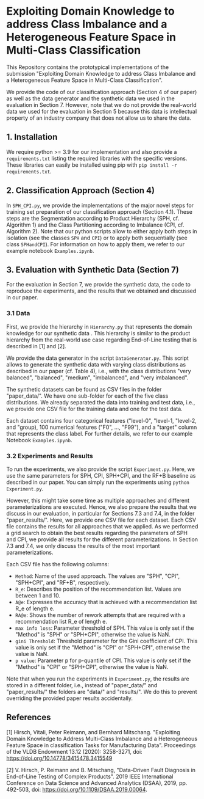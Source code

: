 # Exploiting Domain Knowledge to address Class Imbalance and a Heterogeneous Feature Space in Multi-Class Classification

This Repository contains the prototypical implementations of the submission 
"Exploiting Domain Knowledge to address Class Imbalance and a Heterogeneous Feature Space in Multi-Class Classification".

We provide the code of our classification approach (Section 4 of our paper)
as well as the data generator and the synthetic data we used in the evaluation in Section 7.
However, note that we do not provide the real-world data we used for the evaluation in Section 5 because this data is intellectual property of an industry company that does not allow us to share the data.

## 1. Installation

We require python >= 3.9 for our implementation and also provide a `requirements.txt` listing the required libraries with the specific versions.
These libraries can easily be installed using pip with ``pip install -r requirements.txt``.

## 2. Classification Approach  (Section 4)

In `SPH_CPI.py`, we provide the implementations of the major novel steps for training set preparation of our classification approach (Section 4.1).
These steps are the Segmentation according to Product Hierarchy (SPH, cf. Algorithm 1) and 
the Class Partitioning according to Imbalance (CPI, cf. Algorithm 2).
Note that our python scripts allow to either apply both steps in isolation (see the classes `SPH` and `CPI`) or to apply both sequentially (see class `SPHandCPI`).
For information on how to apply them, we refer to our example notebook `Examples.ipynb`.

## 3. Evaluation with Synthetic Data (Section 7)

For the evaluation in Section 7, we provide the synthetic data, the code to reproduce the experiments,
and the results that we obtained and discussed in our paper.

### 3.1 Data

First, we provide the hierarchy in `Hierarchy.py` that represents the domain knowledge for our synthetic data .
This hierarchy is similar to the product hierarchy from the real-world use case regarding End-of-Line testing that is described in [1] and [2].

We provide the data generator in the script `DataGenerator.py`.
This script allows to generate the synthetic data with varying class distributions as described in our paper (cf. Table 4), i.e., with the 
class distributions "very balanced", "balanced", "medium", "imbalanced", and "very imbalanced".

The synthetic datasets can be found as CSV files in the folder "paper_data/".
We have one sub-folder for each of the five class distributions.
We already separated the data into training and test data, i.e., we provide one CSV file for the training data and one for the test data.

Each dataset contains four categorical features  ("level-0", "level-1, "level-2, and "group), 100 numerical features ("F0", ..., "F99"),
and a "target" column that represents the class label.
For further details, we refer to our example Notebook ``Examples.ipynb``.

### 3.2 Experiments and Results

To run the experiments, we also provide the script `Experiment.py`.
Here, we use the same parameters for SPH, CPI, SPH+CPI, and the RF+B baseline as described in our paper.
You can simply run the experiments using `python Experiment.py`.

However, this might take some time as multiple approaches and different parameterizations are executed.
Hence, we also prepare the results that we discuss in our evaluation, in particular for Sections 7.3 and 7.4, in the folder
"paper_results/".
Here, we provide one CSV file for each dataset.
Each CSV file contains the results for all approaches that we applied.
As we performed a grid search to obtain the best results regarding the parameters of SPH and CPI, we 
provide all results for the different parameterizations. In Section 7.3 and 7.4, we only discuss the results of the most important parameterizations. 

Each CSV file has the following columns:

- `Method`: Name of the used approach. The values are "SPH", "CPI", "SPH+CPI", and "RF+B", respectively.
- `R_e`: Describes the position of the recommendation list. Values are between 1 and 10.
- `A@e`: Expresses the accuracy that is achieved with a recommendation list R_e of length e.
- `RA@e`: Shows the number of rework attempts that are required with a recommendation list R_e of length e.
- `max info loss`: Parameter threshold of SPH. This value is only set if the "Method" is "SPH" or "SPH+CPI", 
otherwise the value is NaN.
- `gini Threshold`: Threshold parameter for the Gini coefficient of CPI. This value is only set if the "Method" is "CPI" or "SPH+CPI", 
otherwise the value is NaN.
- `p value`: Parameter p for p-quantile of CPI. This value is only set if the "Method" is "CPI" or "SPH+CPI", 
otherwise the value is NaN.

  
Note that when you run the experiments in `Experiment.py`, the results are stored in a different folder, i.e., instead of 
"paper_data/" and "paper_results/" the folders are "data/" and "results/".
We do this to prevent overriding the provided paper results accidentally.


## References
[1] Hirsch, Vitali, Peter Reimann, and Bernhard Mitschang. "Exploiting Domain Knowledge to Address Multi-Class Imbalance and a Heterogeneous Feature Space in classification Tasks for Manufacturing Data". Proceedings of the VLDB Endowment 13.12 (2020): 3258-3271, doi: https://doi.org/10.14778/3415478.3415549

[2] V. Hirsch, P. Reimann and B. Mitschang, "Data-Driven Fault Diagnosis in End-of-Line Testing of Complex Products". 2019 IEEE International Conference on Data Science and Advanced Analytics (DSAA), 2019, pp. 492-503, doi: https://doi.org/10.1109/DSAA.2019.00064.
